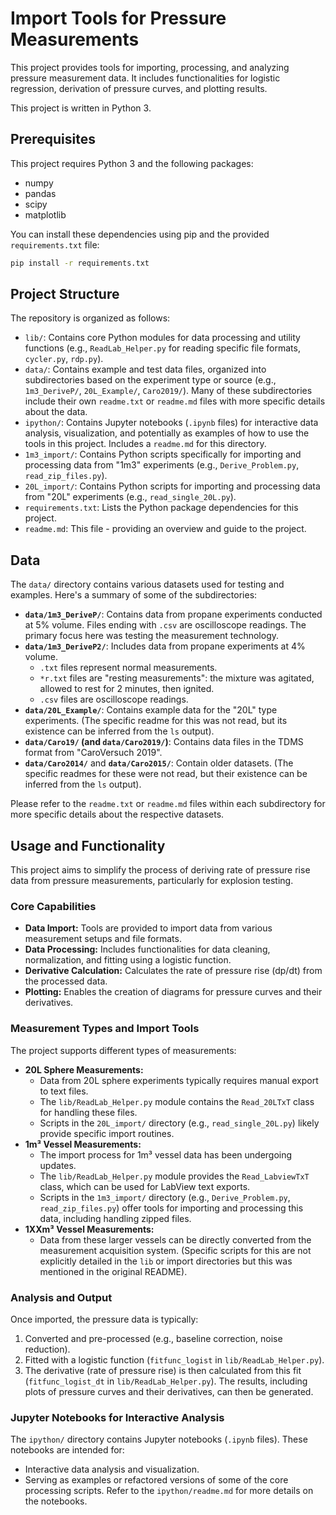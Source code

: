 Import Tools for Pressure Measurements
=================

This project provides tools for importing, processing, and analyzing pressure measurement data. It includes functionalities for logistic regression, derivation of pressure curves, and plotting results.

This project is written in Python 3.

## Prerequisites

This project requires Python 3 and the following packages:
- numpy
- pandas
- scipy
- matplotlib

You can install these dependencies using pip and the provided `requirements.txt` file:

```bash
pip install -r requirements.txt
```

## Project Structure

The repository is organized as follows:

-   `lib/`: Contains core Python modules for data processing and utility functions (e.g., `ReadLab_Helper.py` for reading specific file formats, `cycler.py`, `rdp.py`).
-   `data/`: Contains example and test data files, organized into subdirectories based on the experiment type or source (e.g., `1m3_DeriveP/`, `20L_Example/`, `Caro2019/`). Many of these subdirectories include their own `readme.txt` or `readme.md` files with more specific details about the data.
-   `ipython/`: Contains Jupyter notebooks (`.ipynb` files) for interactive data analysis, visualization, and potentially as examples of how to use the tools in this project. Includes a `readme.md` for this directory.
-   `1m3_import/`: Contains Python scripts specifically for importing and processing data from "1m3" experiments (e.g., `Derive_Problem.py`, `read_zip_files.py`).
-   `20L_import/`: Contains Python scripts for importing and processing data from "20L" experiments (e.g., `read_single_20L.py`).
-   `requirements.txt`: Lists the Python package dependencies for this project.
-   `readme.md`: This file - providing an overview and guide to the project.

## Data

The `data/` directory contains various datasets used for testing and examples. Here's a summary of some of the subdirectories:

-   **`data/1m3_DeriveP/`**: Contains data from propane experiments conducted at 5% volume. Files ending with `.csv` are oscilloscope readings. The primary focus here was testing the measurement technology.
-   **`data/1m3_DeriveP2/`**: Includes data from propane experiments at 4% volume.
    -   `.txt` files represent normal measurements.
    -   `*r.txt` files are "resting measurements": the mixture was agitated, allowed to rest for 2 minutes, then ignited.
    -   `.csv` files are oscilloscope readings.
-   **`data/20L_Example/`**: Contains example data for the "20L" type experiments. (The specific readme for this was not read, but its existence can be inferred from the `ls` output).
-   **`data/Caro19/` (and `data/Caro2019/`)**: Contains data files in the TDMS format from "CaroVersuch 2019".
-   **`data/Caro2014/`** and **`data/Caro2015/`**: Contain older datasets. (The specific readmes for these were not read, but their existence can be inferred from the `ls` output).

Please refer to the `readme.txt` or `readme.md` files within each subdirectory for more specific details about the respective datasets.

## Usage and Functionality

This project aims to simplify the process of deriving rate of pressure rise data from pressure measurements, particularly for explosion testing.

### Core Capabilities
-   **Data Import:** Tools are provided to import data from various measurement setups and file formats.
-   **Data Processing:** Includes functionalities for data cleaning, normalization, and fitting using a logistic function.
-   **Derivative Calculation:** Calculates the rate of pressure rise (dp/dt) from the processed data.
-   **Plotting:** Enables the creation of diagrams for pressure curves and their derivatives.

### Measurement Types and Import Tools

The project supports different types of measurements:

-   **20L Sphere Measurements:**
    -   Data from 20L sphere experiments typically requires manual export to text files.
    -   The `lib/ReadLab_Helper.py` module contains the `Read_20LTxT` class for handling these files.
    -   Scripts in the `20L_import/` directory (e.g., `read_single_20L.py`) likely provide specific import routines.
-   **1m³ Vessel Measurements:**
    -   The import process for 1m³ vessel data has been undergoing updates.
    -   The `lib/ReadLab_Helper.py` module provides the `Read_LabviewTxT` class, which can be used for LabView text exports.
    -   Scripts in the `1m3_import/` directory (e.g., `Derive_Problem.py`, `read_zip_files.py`) offer tools for importing and processing this data, including handling zipped files.
-   **1XXm³ Vessel Measurements:**
    -   Data from these larger vessels can be directly converted from the measurement acquisition system. (Specific scripts for this are not explicitly detailed in the `lib` or import directories but this was mentioned in the original README).

### Analysis and Output
Once imported, the pressure data is typically:
1.  Converted and pre-processed (e.g., baseline correction, noise reduction).
2.  Fitted with a logistic function (`fitfunc_logist` in `lib/ReadLab_Helper.py`).
3.  The derivative (rate of pressure rise) is then calculated from this fit (`fitfunc_logist_dt` in `lib/ReadLab_Helper.py`).
The results, including plots of pressure curves and their derivatives, can then be generated.

### Jupyter Notebooks for Interactive Analysis
The `ipython/` directory contains Jupyter notebooks (`.ipynb` files). These notebooks are intended for:
-   Interactive data analysis and visualization.
-   Serving as examples or refactored versions of some of the core processing scripts.
Refer to the `ipython/readme.md` for more details on the notebooks.
